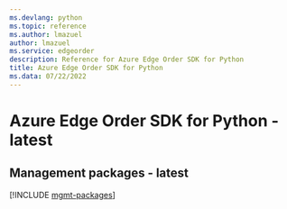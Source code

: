 ```yaml
---
ms.devlang: python
ms.topic: reference
ms.author: lmazuel
author: lmazuel
ms.service: edgeorder
description: Reference for Azure Edge Order SDK for Python
title: Azure Edge Order SDK for Python
ms.data: 07/22/2022
---
```

# Azure Edge Order SDK for Python - latest

## Management packages - latest
[!INCLUDE [mgmt-packages](edge-order-mgmt-index.md)]
